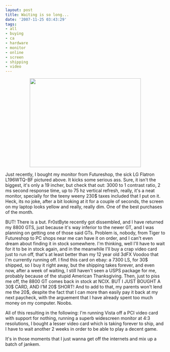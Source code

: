 ```yaml
---
layout: post
title: Waiting is so long...
date: '2007-11-25 03:43:29'
tags:
- all
- buying
- ca
- hardware
- monitor
- online
- screen
- shipping
- video
---
```


<p align="center"><img src="http://ca.lge.com/en/down/product/040103/L196WTQ-BF/L19_206WTQ_LRG.jpg" height="280" width="350" /></p>
Just recently, I bought my monitor from Futureshop, the sick LG Flatron L196WTQ-BF pictured above. It kicks some serious ass. Sure, it isn't the biggest, it's only a 19 incher, but check that out: 3000 to 1 contrast ratio, 2 ms second response time, up to 75 hz vertical refresh, really, it's a neat monitor, specially for the teeny weeny 230$ taxes included that I put on it. Heck, its no joke, after a bit looking at it for a couple of seconds, the screen on my laptop looks yellow and really, really dim. One of the best purchases of the month.

BUT! There is a but. Fr0stByte recently got dissembled, and I have returned my 8800 GTS, just because it's way inferior to the newer GT, and I was planning on getting one of those said GTs. Problem is, nobody, from Tiger to Futureshop to PC shops near me can have it on order, and I can't even dream about finding it in stock somewhere. I'm thinking, well I'll have to wait for it to be in stock again, and in the meanwhile I'll buy a crap video card just to run off, that's at least better than my 12 year old 3dFX Voodoo that I'm currently running off. I find this card on ebay: a 7300 LS, for 30$ shipped, so I buy it right away, but the shipping takes forever, and even now, after a week of waiting, I still haven't seen a USPS package for me, probably because of the stupid American Thanksgiving. Then, just to piss me off, the 8800 GT comes back in stock at NCIX. BUT I JUST BOUGHT A 30$ CARD, AND I'M 20$ SHORT! And to add to that, my parents won't lend me the 20$, despite the fact that I can more than easily pay it back at my next paycheck, with the arguement that I have already spent too much money on my computer. Noobs.

All of this resulting in the following: I'm running Vista off a PCI video card with support for nothing, running a superb widescreen monitor at 4:3 resolutions, I bought a lesser video card which is taking forever to ship, and I have to wait another 2 weeks in order to be able to play a decent game.

It's in those moments that I just wanna get off the internets and mix up a batch of jankem.